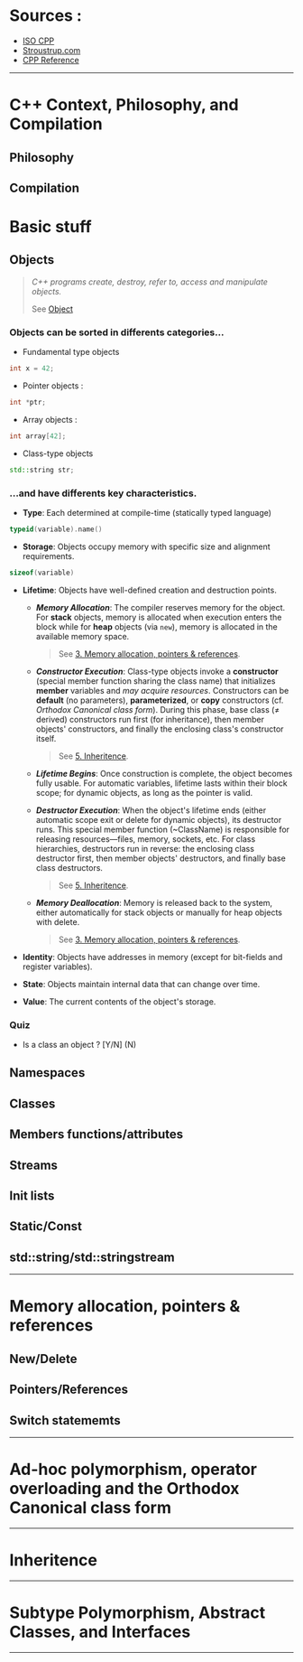 # Sources :
- [ISO CPP]( https://isocpp.github.io/CppCoreGuidelines/CppCoreGuidelines#S-interfaces)
- [Stroustrup.com](https://www.stroustrup.com/)
- [CPP Reference](https://cppreference.com/)

***

# C++ Context, Philosophy, and Compilation
## Philosophy
## Compilation

# Basic stuff
## Objects

> *C++ programs create, destroy, refer to, access and manipulate objects.* 
>
> See [Object](https://en.cppreference.com/w/cpp/language/object.html)

### Objects can be sorted in differents categories...
- Fundamental type objects

```c++
int x = 42;
```

- Pointer objects :

```c++
int *ptr;
```

- Array objects :

```c++
int array[42];
```

- Class-type objects

```c++
std::string str;
```
### ...and have differents key characteristics.

- **Type**: Each determined at compile-time (statically typed language)

```c++
typeid(variable).name()
```

- **Storage**: Objects occupy memory with specific size and alignment requirements.

```c++
sizeof(variable)
```

- **Lifetime**: Objects have well-defined creation and destruction points.
    - ***Memory Allocation***: The compiler reserves memory for the object. For **stack** objects, memory is allocated when execution enters the block while for **heap** objects (via `new`), memory is allocated in the available memory space. 
        > See [3. Memory allocation, pointers & references](#memory-allocation,-pointers-\&-references).

    - ***Constructor Execution***: Class-type objects invoke a **constructor** (special member function sharing the class name) that initializes **member** variables and *may acquire resources*. Constructors can be **default** (no parameters), **parameterized**, or **copy** constructors (cf. *Orthodox Canonical class form*). During this phase, base class (≠ derived) constructors run first (for inheritance), then member objects' constructors, and finally the enclosing class's constructor itself.
        > See [5. Inheritence](#inheritence).
    
    - ***Lifetime Begins***: Once construction is complete, the object becomes fully usable. For automatic variables, lifetime lasts within their block scope; for dynamic objects, as long as the pointer is valid.
    
    - ***Destructor Execution***: When the object's lifetime ends (either automatic scope exit or delete for dynamic objects), its destructor runs. This special member function (~ClassName) is responsible for releasing resources—files, memory, sockets, etc. For class hierarchies, destructors run in reverse: the enclosing class destructor first, then member objects' destructors, and finally base class destructors.
        > See [5. Inheritence](#inheritence).
    
    - ***Memory Deallocation***: Memory is released back to the system, either automatically for stack objects or manually for heap objects with delete.
        > See [3. Memory allocation, pointers & references](#memory-allocation,-pointers-&-references).

- **Identity**: Objects have addresses in memory (except for bit-fields and register variables).
- **State**: Objects maintain internal data that can change over time.
- **Value**: The current contents of the object's storage.

### Quiz
- Is a class an object ? [Y/N] (N)

## Namespaces
## Classes
## Members functions/attributes
## Streams
## Init lists
## Static/Const
## std::string/std::stringstream

***

# Memory allocation, pointers & references
## New/Delete
## Pointers/References
## Switch statememts

***

# Ad-hoc polymorphism, operator overloading and the Orthodox Canonical class form

***

# Inheritence

***

# Subtype Polymorphism, Abstract Classes, and Interfaces

***
